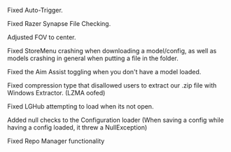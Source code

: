 Fixed Auto-Trigger.

Fixed Razer Synapse File Checking.

Adjusted FOV to center.

Fixed StoreMenu crashing when downloading a model/config, as well as models crashing in general when putting a file in the folder.

Fixed the Aim Assist toggling when you don't have a model loaded.

Fixed compression type that disallowed users to extract our .zip file with Windows Extractor. (LZMA oofed)

Fixed LGHub attempting to load when its not open.

Added null checks to the Configuration loader (When saving a config while having a config loaded, it threw a NullException)

Fixed Repo Manager functionality
